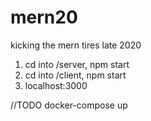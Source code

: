 # mern20
kicking the mern tires late 2020

1. cd into /server, npm start
2. cd into /client, npm start
3. localhost:3000

//TODO docker-compose up



